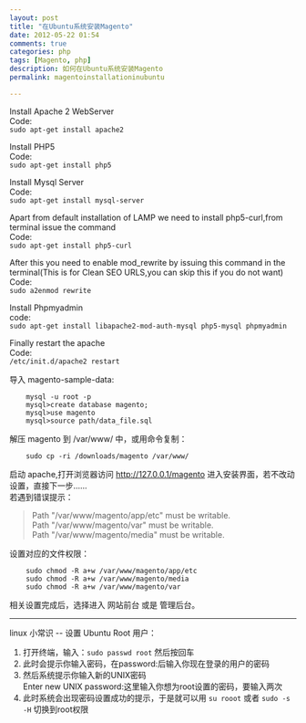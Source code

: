 ```yaml
---
layout: post
title: "在Ubuntu系统安装Magento"
date: 2012-05-22 01:54
comments: true
categories: php
tags: [Magento, php]
description: 如何在Ubuntu系统安装Magento
permalink: magentoinstallationinubuntu

---
```


Install Apache 2 WebServer  
Code:  
`sudo apt-get install apache2`

Install PHP5  
Code:  
`sudo apt-get install php5`  

Install Mysql Server  
Code:  
`sudo apt-get install mysql-server`  

Apart from default installation of LAMP we need to install php5-curl,from terminal issue the command  
Code:  
`sudo apt-get install php5-curl`  

After this you need to enable mod_rewrite by issuing this command in the terminal(This is for Clean SEO URLS,you can skip this if you do not want)  
Code:  
`sudo a2enmod rewrite`  

Install Phpmyadmin  
code:  
`sudo apt-get install libapache2-mod-auth-mysql php5-mysql phpmyadmin`  

Finally restart the apache  
Code:  
`/etc/init.d/apache2 restart`

导入 magento-sample-data:

		mysql -u root -p
		mysql>create database magento;
		mysql>use magento
		mysql>source path/data_file.sql

解压 magento 到 /var/www/ 中，或用命令复制：

		sudo cp -ri /downloads/magento /var/www/

启动 apache,打开浏览器访问 http://127.0.0.1/magento 进入安装界面，若不改动设置，直接下一步……  
若遇到错误提示：

>Path "/var/www/magento/app/etc" must be writable.  
>Path "/var/www/magento/var" must be writable.  
>Path "/var/www/magento/media" must be writable.  

设置对应的文件权限：

		sudo chmod -R a+w /var/www/magento/app/etc
		sudo chmod -R a+w /var/www/magento/media
		sudo chmod -R a+w /var/www/magento/var

相关设置完成后，选择进入 网站前台 或是 管理后台。<!-- more -->

---

linux 小常识 -- 设置 Ubuntu Root 用户：  

1. 打开终端，输入：`sudo passwd root` 然后按回车  
2. 此时会提示你输入密码，在password:后输入你现在登录的用户的密码  
3. 然后系统提示你输入新的UNIX密码  
Enter new UNIX password:这里输入你想为root设置的密码，要输入两次  
4. 此时系统会出现密码设置成功的提示，于是就可以用 `su rooot` 或者 `sudo -s -H` 切换到root权限
